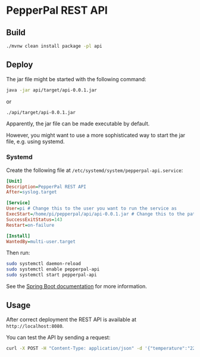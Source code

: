 # PepperPal REST API

## Build

```bash
./mvnw clean install package -pl api
```

## Deploy

The jar file might be started with the following command:

```bash
java -jar api/target/api-0.0.1.jar
```

or

```bash
./api/target/api-0.0.1.jar
```

Apparently, the jar file can be made executable by default.

However, you might want to use a more sophisticated way to start the jar file, e.g. using systemd.

### Systemd

Create the following file at `/etc/systemd/system/pepperpal-api.service`:

```ini
[Unit]
Description=PepperPal REST API
After=syslog.target

[Service]
User=pi # Change this to the user you want to run the service as
ExecStart=/home/pi/pepperpal/api/api-0.0.1.jar # Change this to the path of the jar
SuccessExitStatus=143
Restart=on-failure

[Install]
WantedBy=multi-user.target
```

Then run:

```bash
sudo systemctl daemon-reload
sudo systemctl enable pepperpal-api
sudo systemctl start pepperpal-api
```

See
the [Spring Boot documentation](https://docs.spring.io/spring-boot/docs/current/reference/html/deployment.html#deployment-systemd-service)
for more information.

## Usage

After correct deployment the REST API is available at `http://localhost:8080`.

You can test the API by sending a request:

```bash
curl -X POST -H "Content-Type: application/json" -d '{"temperature":"22.3", "moistureLevel":"3", "relativeHumidity":"7"}' localhost:8080/pepperpal/v1/soilData
```